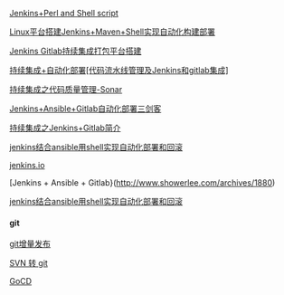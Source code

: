 
[Jenkins+Perl and Shell script](http://www.cnblogs.com/wade-xu/p/4378224.html)

[Linux平台搭建Jenkins+Maven+Shell实现自动化构建部署](http://blog.csdn.net/gbenson/article/details/50970289)

[Jenkins Gitlab持续集成打包平台搭建](http://skyseraph.com/2016/07/18/Tools/Jenkins%20Gitlab%E6%8C%81%E7%BB%AD%E9%9B%86%E6%88%90%E6%89%93%E5%8C%85%E5%B9%B3%E5%8F%B0%E6%90%AD%E5%BB%BA/)

[持续集成+自动化部署[代码流水线管理及Jenkins和gitlab集成]](http://blog.csdn.net/abcdocker/article/details/53840629)

[持续集成之代码质量管理-Sonar](http://blog.csdn.net/abcdocker/article/details/53840582)

[Jenkins+Ansible+Gitlab自动化部署三剑客](http://www.showerlee.com/archives/1880)

[持续集成之Jenkins+Gitlab简介](http://blog.csdn.net/abcdocker/article/details/53840449)

[jenkins结合ansible用shell实现自动化部署和回滚](http://www.cnblogs.com/rwxwsblog/p/5667772.html)


[jenkins.io](https://jenkins.io/index.html)

[Jenkins + Ansible + Gitlab}(http://www.showerlee.com/archives/1880)

[jenkins结合ansible用shell实现自动化部署和回滚](http://www.cnblogs.com/rwxwsblog/p/5667772.html)


#### git
[git增量发布](http://blog.csdn.net/swg0110/article/details/53308776)

[SVN 转 git](http://www.cnblogs.com/Leo_wl/p/3535320.html)

[GoCD](https://docs.gocd.io/current/introduction/concepts_in_go.html)
